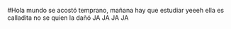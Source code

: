 #Hola mundo
se acostó temprano, mañana hay que estudiar
yeeeh
ella es calladita
no se quien la dañó 
JA JA JA JA
